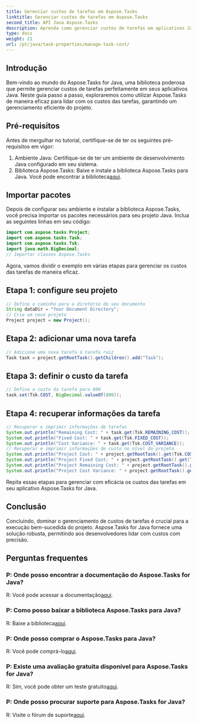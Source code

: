 ```yaml
---
title: Gerenciar custos de tarefas em Aspose.Tasks
linktitle: Gerenciar custos de tarefas em Aspose.Tasks
second_title: API Java Aspose.Tasks
description: Aprenda como gerenciar custos de tarefas em aplicativos Java usando Aspose.Tasks. Siga nosso guia passo a passo para um gerenciamento eficaz de custos de projetos.
type: docs
weight: 21
url: /pt/java/task-properties/manage-task-cost/
---
```

## Introdução
Bem-vindo ao mundo do Aspose.Tasks for Java, uma biblioteca poderosa que permite gerenciar custos de tarefas perfeitamente em seus aplicativos Java. Neste guia passo a passo, exploraremos como utilizar Aspose.Tasks de maneira eficaz para lidar com os custos das tarefas, garantindo um gerenciamento eficiente do projeto.
## Pré-requisitos
Antes de mergulhar no tutorial, certifique-se de ter os seguintes pré-requisitos em vigor:
1. Ambiente Java: Certifique-se de ter um ambiente de desenvolvimento Java configurado em seu sistema.
2. Biblioteca Aspose.Tasks: Baixe e instale a biblioteca Aspose.Tasks para Java. Você pode encontrar a biblioteca[aqui](https://releases.aspose.com/tasks/java/).
## Importar pacotes
Depois de configurar seu ambiente e instalar a biblioteca Aspose.Tasks, você precisa importar os pacotes necessários para seu projeto Java. Inclua as seguintes linhas em seu código:
```java
import com.aspose.tasks.Project;
import com.aspose.tasks.Task;
import com.aspose.tasks.Tsk;
import java.math.BigDecimal;
// Importar classes Aspose.Tasks
```
Agora, vamos dividir o exemplo em várias etapas para gerenciar os custos das tarefas de maneira eficaz.
## Etapa 1: configure seu projeto
```java
// Defina o caminho para o diretório do seu documento
String dataDir = "Your Document Directory";
// Crie um novo projeto
Project project = new Project();
```
## Etapa 2: adicionar uma nova tarefa
```java
// Adicione uma nova tarefa à tarefa raiz
Task task = project.getRootTask().getChildren().add("Task");
```
## Etapa 3: definir o custo da tarefa
```java
// Defina o custo da tarefa para 800
task.set(Tsk.COST, BigDecimal.valueOf(800));
```
## Etapa 4: recuperar informações da tarefa
```java
// Recuperar e imprimir informações de tarefas
System.out.println("Remaining Cost: " + task.get(Tsk.REMAINING_COST));
System.out.println("Fixed Cost: " + task.get(Tsk.FIXED_COST));
System.out.println("Cost Variance: " + task.get(Tsk.COST_VARIANCE));
// Recuperar e imprimir informações de custo no nível do projeto
System.out.println("Project Cost: " + project.getRootTask().get(Tsk.COST));
System.out.println("Project Fixed Cost: " + project.getRootTask().get(Tsk.FIXED_COST));
System.out.println("Project Remaining Cost: " + project.getRootTask().get(Tsk.REMAINING_COST));
System.out.println("Project Cost Variance: " + project.getRootTask().get(Tsk.COST_VARIANCE));
```
Repita essas etapas para gerenciar com eficácia os custos das tarefas em seu aplicativo Aspose.Tasks for Java.
## Conclusão
Concluindo, dominar o gerenciamento de custos de tarefas é crucial para a execução bem-sucedida do projeto. Aspose.Tasks for Java fornece uma solução robusta, permitindo aos desenvolvedores lidar com custos com precisão.
## Perguntas frequentes
### P: Onde posso encontrar a documentação do Aspose.Tasks for Java?
 R: Você pode acessar a documentação[aqui](https://reference.aspose.com/tasks/java/).
### P: Como posso baixar a biblioteca Aspose.Tasks para Java?
 R: Baixe a biblioteca[aqui](https://releases.aspose.com/tasks/java/).
### P: Onde posso comprar o Aspose.Tasks para Java?
 R: Você pode comprá-lo[aqui](https://purchase.aspose.com/buy).
### P: Existe uma avaliação gratuita disponível para Aspose.Tasks for Java?
 R: Sim, você pode obter um teste gratuito[aqui](https://releases.aspose.com/).
### P: Onde posso procurar suporte para Aspose.Tasks for Java?
 R: Visite o fórum de suporte[aqui](https://forum.aspose.com/c/tasks/15).